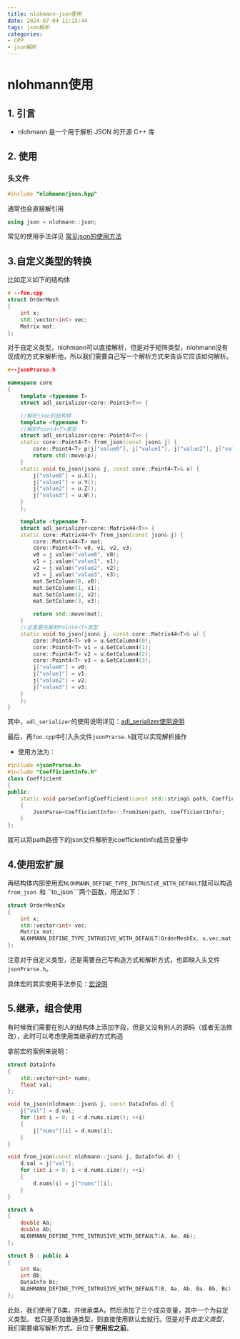 ```yaml
---
title: nlohmann-json使用
date: 2024-07-04 11:15:44
tags: json解析
categories: 
- CPP 
- json解析
---
```


# nlohmann使用

## 1. 引言
* nlohmann 是一个用于解析 JSON 的开源 C++ 库

## 2. 使用

### 头文件

```c++
#include "nlohmann/json.hpp"
```

通常也会直接解引用

```c++
using json = nlohmann::json;
```

常见的使用手法详见  [常见json的使用方法](https://www.cnblogs.com/linuxAndMcu/p/14503341.html)

## 3.自定义类型的转换

比如定义如下的结构体

```C++
# --foo.cpp
struct OrderMesh
{
    int x;
    std::vector<int> vec;
    Matrix mat;
};
```
对于自定义类型，nlohmann可以直接解析，但是对于矩阵类型，nlohmann没有现成的方式来解析他，所以我们需要自己写一个解析方式来告诉它应该如何解析。


```c++
#--jsonPrarse.h

namespace core
{
    template <typename T>
    struct adl_serializer<core::Point3<T>> {

    //解析json到结构体
	template <typename T>
    //解析Point4<T>类型
    struct adl_serializer<core::Point4<T>> {
	static core::Point4<T> from_json(const json& j) {
		core::Point4<T> p(j["value0"], j["value1"], j["value2"], j["value3"]);
		return std::move(p);
	}
	static void to_json(json& j, const core::Point4<T>& u) {
		j["value0"] = u.X();
		j["value1"] = u.Y();
		j["value2"] = u.Z();
		j["value3"] = u.W();
	}
    };

    template <typename T>
    struct adl_serializer<core::Matrix44<T>> {
	static core::Matrix44<T> from_json(const json& j) {
		core::Matrix44<T> mat;
		core::Point4<T> v0, v1, v2, v3;
		v0 = j.value("value0", v0);
		v1 = j.value("value1", v1);
		v2 = j.value("value2", v2);
		v3 = j.value("value3", v3);
		mat.SetColumn(0, v0);
		mat.SetColumn(1, v1);
		mat.SetColumn(2, v2);
		mat.SetColumn(3, v3);

		return std::move(mat);
	}
    //这里要先解析Point4<T>类型
	static void to_json(json& j, const core::Matrix44<T>& u) {
		core::Point4<T> v0 = u.GetColumn4(0);
		core::Point4<T> v1 = u.GetColumn4(1);
		core::Point4<T> v2 = u.GetColumn4(2);
		core::Point4<T> v3 = u.GetColumn4(3);
		j["value0"] = v0;
		j["value1"] = v1;
		j["value2"] = v2;
		j["value3"] = v3;
	}
    };
}
```
其中，``adl_serializer``的使用说明详见：[adl_serializer使用说明](https://json.nlohmann.me/api/adl_serializer/)

最后，再```foo.cpp```中引入头文件```jsonPrarse.h```就可以实现解析操作

* 使用方法为：
```C++
#include <jsonPrarse.h>
#include "CoefficientInfo.h"
class Coefficient
{
public:
	static void parseConfigCoefficient(const std::string& path, CoefficientInfo& coefficientInfo)
    {
        JsonParse<CoefficientInfo>::fromJson(path, coefficientInfo);
    }
};
```
就可以将path路径下的json文件解析到coefficientInfo成员变量中

## 4.使用宏扩展

再结构体内部使用宏```NLOHMANN_DEFINE_TYPE_INTRUSIVE_WITH_DEFAULT```就可以构造```from_json ```和 ``to_json```两个函数，用法如下：

```c++
struct OrderMeshEx
{
	int x;
    std::vector<int> vec;
    Matrix mat;
	NLOHMANN_DEFINE_TYPE_INTRUSIVE_WITH_DEFAULT(OrderMeshEx, x,vec,mat)
};
```
注意对于自定义类型，还是需要自己写构造方式和解析方式，也即映入头文件```jsonPrarse.h```。

具体宏的其实使用手法参见：[宏说明](https://json.nlohmann.me/features/arbitrary_types/#simplify-your-life-with-macros)

## 5.继承，组合使用

有时候我们需要在别人的结构体上添加字段，但是又没有别人的源码（或者无法修改），此时可以考虑使用类继承的方式构造

拿前宏的案例来说明：
```C++
struct DataInfo
{
	std::vector<int> nums;
	float val;
};

void to_json(nlohmann::json& j, const DataInfo& d) {
	j["val"] = d.val;
	for (int i = 0; i < d.nums.size(); ++i)
	{
		j["nums"][i] = d.nums[i];
	}
}

void from_json(const nlohmann::json& j, DataInfo& d) {
	d.val = j["val"];
	for (int i = 0; i < d.nums.size(); ++i)
	{
		d.nums[i] = j["nums"][i];
	}
}

struct A 
{
	double Aa;
	double Ab;
	NLOHMANN_DEFINE_TYPE_INTRUSIVE_WITH_DEFAULT(A, Aa, Ab);
};

struct B : public A 
{
	int Ba;
	int Bb;
	DataInfo Bc;
	NLOHMANN_DEFINE_TYPE_INTRUSIVE_WITH_DEFAULT(B, Aa, Ab, Ba, Bb, Bc);
};
```
此处，我们使用了B类，并继承类A，然后添加了三个成员变量，其中一个为自定义类型。
若只是添加普通类型，则直接使用默认宏就行。但是对于*自定义类型*，我们需要编写解析方式。且位于**使用宏之前**。